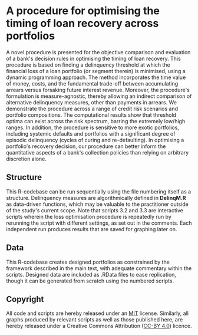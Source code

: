 # A procedure for optimising the timing of loan recovery across portfolios
A novel procedure is presented for the objective comparison and evaluation of a bank's decision rules in optimising the timing of loan recovery. This procedure is based on finding a delinquency threshold at which the financial loss of a loan portfolio (or segment therein) is minimised, using a dynamic programming approach. The method incorporates the time value of money, costs, and the fundamental trade-off between accumulating arrears versus forsaking future interest revenue. Moreover, the procedure's formulation is measure-agnostic, thereby allowing an indirect comparison of alternative delinquency measures, other than payments in arrears. We demonstrate the procedure across a range of credit risk scenarios and portfolio compositions. The computational results show that threshold optima can exist across the risk spectrum, barring the extremely low/high ranges. In addition, the procedure is sensitive to more exotic portfolios, including systemic defaults and portfolios with a significant degree of episodic delinquency (cycles of curing and re-defaulting). In optimising a portfolio's recovery decision, our procedure can better inform the quantitative aspects of a bank's collection policies than relying on arbitrary discretion alone.

## Structure
This R-codebase can be run sequentially using the file numbering itself as a structure. Delinquency measures are algorithmically defined in **DelinqM.R** as data-driven functions, which may be valuable to the practitioner outside of the study's current scope. Note that scripts 3.2 and 3.3 are interactive scripts wherein the loss optimisation procedure is repeatedly run by rerunning the script with different settings, as set out in the comments. Each independent run produces results that are saved for graphing later on.

## Data
This R-codebase creates designed portfolios as constrained by the framework described in the main text, with adequate commentary within the scripts. Designed data are included as .RData files to ease replication, though it can be generated from scratch using the numbered scripts.


## Copyright
All code and scripts are hereby released under an [MIT](https://opensource.org/licenses/MIT) license. Similarly, all graphs produced by relevant scripts as well as those published here, are hereby released under a Creative Commons Attribution ([CC-BY 4.0](https://creativecommons.org/licenses/by/4.0/)) licence.
